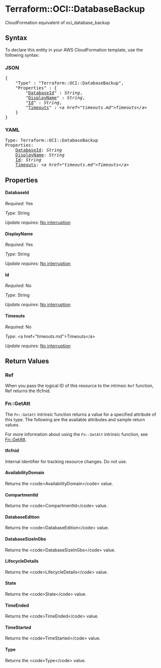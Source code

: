 # Terraform::OCI::DatabaseBackup

CloudFormation equivalent of oci_database_backup

## Syntax

To declare this entity in your AWS CloudFormation template, use the following syntax:

### JSON

<pre>
{
    "Type" : "Terraform::OCI::DatabaseBackup",
    "Properties" : {
        "<a href="#databaseid" title="DatabaseId">DatabaseId</a>" : <i>String</i>,
        "<a href="#displayname" title="DisplayName">DisplayName</a>" : <i>String</i>,
        "<a href="#id" title="Id">Id</a>" : <i>String</i>,
        "<a href="#timeouts" title="Timeouts">Timeouts</a>" : <i>&lt;a href=&#34;timeouts.md&#34;&gt;Timeouts&lt;/a&gt;</i>
    }
}
</pre>

### YAML

<pre>
Type: Terraform::OCI::DatabaseBackup
Properties:
    <a href="#databaseid" title="DatabaseId">DatabaseId</a>: <i>String</i>
    <a href="#displayname" title="DisplayName">DisplayName</a>: <i>String</i>
    <a href="#id" title="Id">Id</a>: <i>String</i>
    <a href="#timeouts" title="Timeouts">Timeouts</a>: <i>&lt;a href=&#34;timeouts.md&#34;&gt;Timeouts&lt;/a&gt;</i>
</pre>

## Properties

#### DatabaseId

_Required_: Yes

_Type_: String

_Update requires_: [No interruption](https://docs.aws.amazon.com/AWSCloudFormation/latest/UserGuide/using-cfn-updating-stacks-update-behaviors.html#update-no-interrupt)

#### DisplayName

_Required_: Yes

_Type_: String

_Update requires_: [No interruption](https://docs.aws.amazon.com/AWSCloudFormation/latest/UserGuide/using-cfn-updating-stacks-update-behaviors.html#update-no-interrupt)

#### Id

_Required_: No

_Type_: String

_Update requires_: [No interruption](https://docs.aws.amazon.com/AWSCloudFormation/latest/UserGuide/using-cfn-updating-stacks-update-behaviors.html#update-no-interrupt)

#### Timeouts

_Required_: No

_Type_: &lt;a href=&#34;timeouts.md&#34;&gt;Timeouts&lt;/a&gt;

_Update requires_: [No interruption](https://docs.aws.amazon.com/AWSCloudFormation/latest/UserGuide/using-cfn-updating-stacks-update-behaviors.html#update-no-interrupt)

## Return Values

### Ref

When you pass the logical ID of this resource to the intrinsic `Ref` function, Ref returns the tfcfnid.

### Fn::GetAtt

The `Fn::GetAtt` intrinsic function returns a value for a specified attribute of this type. The following are the available attributes and sample return values.

For more information about using the `Fn::GetAtt` intrinsic function, see [Fn::GetAtt](https://docs.aws.amazon.com/AWSCloudFormation/latest/UserGuide/intrinsic-function-reference-getatt.html).

#### tfcfnid

Internal identifier for tracking resource changes. Do not use.

#### AvailabilityDomain

Returns the &lt;code&gt;AvailabilityDomain&lt;/code&gt; value.

#### CompartmentId

Returns the &lt;code&gt;CompartmentId&lt;/code&gt; value.

#### DatabaseEdition

Returns the &lt;code&gt;DatabaseEdition&lt;/code&gt; value.

#### DatabaseSizeInGbs

Returns the &lt;code&gt;DatabaseSizeInGbs&lt;/code&gt; value.

#### LifecycleDetails

Returns the &lt;code&gt;LifecycleDetails&lt;/code&gt; value.

#### State

Returns the &lt;code&gt;State&lt;/code&gt; value.

#### TimeEnded

Returns the &lt;code&gt;TimeEnded&lt;/code&gt; value.

#### TimeStarted

Returns the &lt;code&gt;TimeStarted&lt;/code&gt; value.

#### Type

Returns the &lt;code&gt;Type&lt;/code&gt; value.

